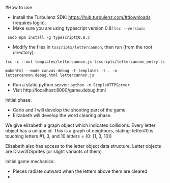 #How to use

- Install the Turbulenz SDK: https://hub.turbulenz.com/#downloads (requires login).
- Make sure you are using typescript version 0.8! `tsc --version`:
```
 sudo npm install -g typescript@0.8.3
```
- Modify the files in `tsscripts/lettercannon`, then run (from the root directory):

```
tsc -c --out templates/lettercannon.js tsscripts/lettercannon_entry.ts

makehtml --mode canvas-debug -t templates -t . -o lettercannon.debug.html lettercannon.js
```

- Run a static python server: `python -m SimpleHTTPServer`
- Visit http://localhost:8000/game.debug.html


Initial phase:
- Carlo and I will develop the shooting part of the game
- Elizabeth will develop the word clearing phase.


We give elizabeth a graph object which indicates collisions.
Every letter object has a unique id.
This is a graph of neighbors, stating: letter#0 is touching letters #1, 3, and 10
letters = {0: [1, 3, 10]}

Elizabeth also has access to the letter object data structure.
Letter objects are Draw2DSprites (or slight variants of them)


Initial game mechanics:
- Pieces radiate outward when the letters above them are cleared
-
